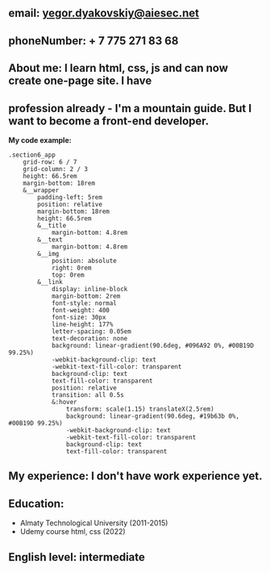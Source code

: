 ## email: yegor.dyakovskiy@aiesec.net

## phoneNumber: + 7 775 271 83 68

## About me: I learn html, css, js and can now create one-page site. I have

## profession already - I'm a mountain guide. But I want to become a front-end developer.

**My code example:**

```
.section6_app
    grid-row: 6 / 7
    grid-column: 2 / 3
    height: 66.5rem
    margin-bottom: 18rem
    &__wrapper
        padding-left: 5rem
        position: relative
        margin-bottom: 18rem
        height: 66.5rem
        &__title
            margin-bottom: 4.8rem
        &__text
            margin-bottom: 4.8rem
        &__img
            position: absolute
            right: 0rem
            top: 0rem
        &__link
            display: inline-block
            margin-bottom: 2rem
            font-style: normal
            font-weight: 400
            font-size: 30px
            line-height: 177%
            letter-spacing: 0.05em
            text-decoration: none
            background: linear-gradient(90.6deg, #096A92 0%, #00B19D 99.25%)
            -webkit-background-clip: text
            -webkit-text-fill-color: transparent
            background-clip: text
            text-fill-color: transparent
            position: relative
            transition: all 0.5s
            &:hover
                transform: scale(1.15) translateX(2.5rem)
                background: linear-gradient(90.6deg, #19b63b 0%, #00B19D 99.25%)
                -webkit-background-clip: text
                -webkit-text-fill-color: transparent
                background-clip: text
                text-fill-color: transparent
```

## My experience: I don't have work experience yet.

## Education:

- Almaty Technological University (2011-2015)
- Udemy course html, css (2022)

## English level: intermediate